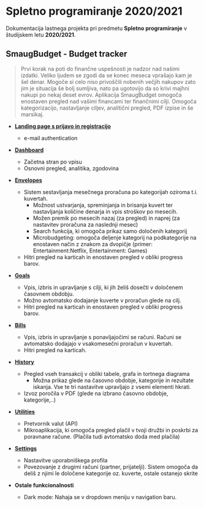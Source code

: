 # Spletno programiranje 2020/2021

Dokumentacija lastnega projekta pri predmetu **Spletno programiranje** v študijskem letu **2020/2021**.

## SmaugBudget - Budget tracker

> Prvi korak na poti do finančne uspešnosti je nadzor nad našimi izdatki. Veliko ljudem se zgodi da se konec meseca vprašajo kam je šel denar. Mogoče si celo niso privoščili nobenih večjih nakupov zato jim je situacija še bolj sumljiva, nato pa ugotovijo da so krivi majhni nakupi po nekaj deset evrov. Aplikacija SmaugBudget omogoča enostaven pregled nad vašimi financami ter finančnimi cilji. Omogoča kategorizacijo, nastavljanje ciljev, analitični pregled, PDF izpise in še marsikaj.

- [**Landing page s prijavo in registracijo**](https://github.com/sp-2020-2021/LP-30/blob/master/docs/index.)
    - e-mail authentication

- [**Dashboard**](https://github.com/sp-2020-2021/LP-30/blob/master/docs/dashboard.html)
    - Začetna stran po vpisu
    - Osnovni pregled, analitika, zgodovina
   
- [**Envelopes**](https://github.com/sp-2020-2021/LP-30/blob/master/docs/envelopes.html)
    - Sistem sestavljanja mesečnega proračuna po kategorijah oziroma t.i. kuvertah.
        - Možnost ustvarjanja, spreminjanja in brisanja kuvert ter nastavljanja količine denarja in vpis stroškov po mesecih.
        - Možen premik po mesecih nazaj (za pregled) in naprej (za nastavitev proračuna za naslednji mesec)
        - Search funkcija, ki omogoča prikaz samo določenih kategorij
        - Microbudgeting: omogoča deljenje kategorij na podkategorije na enostaven način z znakom za dvopičje (primer: Entertainment:Netflix, Entertainment: Games)
    - Hitri pregled na karticah in enostaven pregled v obliki progress barov.
    
- [**Goals**](https://github.com/sp-2020-2021/LP-30/blob/master/docs/goals.html)
    - Vpis, izbris in upravljanje s cilji, ki jih želiš dosečti v določenem časovnem obdobju.
    - Možno avtomatsko dodajanje kuverte v proračun glede na cilj.
    - Hitri pregled na karticah in enostaven pregled v obliki progress barov.
    
- [**Bills**](https://github.com/sp-2020-2021/LP-30/blob/master/docs/bills.html)
    - Vpis, izbris in upravljanje s ponavljajočimi se računi. Računi se avtomatsko dodajajo v vsakomesečni proračun v kuvertah.
    - Hitri pregled na karticah.
    
- [**History**](https://github.com/sp-2020-2021/LP-30/blob/master/docs/history.html)
    - Pregled vseh transakcij v obliki tabele, grafa in tortnega diagrama
        - Možna prikaz glede na časovno obdobje, kategorije in rezultate iskanja. Vse te tri nastavitve upravljajo z vsemi elementi hkrati.
    - Izvoz poročila v PDF (glede na izbrano časovno obdobje, kategorije,..)
        
- [**Utilities**](https://github.com/sp-2020-2021/LP-30/blob/master/docs/utility.html)
    - Pretvornik valut (API)
    - Mikroaplikacija, ki omogoča pregled plačil v tvoji družbi in poskrbi za poravnane račune. (Plačila tudi avtomatsko doda med plačila)
    
- [**Settings**](https://github.com/sp-2020-2021/LP-30/blob/master/docs/account.html)
    - Nastavitve uporabniškega profila
    - Povezovanje z drugimi računi (partner, prijatelji). Sistem omogoča da deliš z njimi le določene kategorije oz. kuverte, ostale ostanejo skrite
    
- **Ostale funkcionalnosti**
    - Dark mode: Nahaja se v dropdown meniju v navigation baru.
